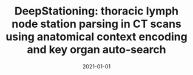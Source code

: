 ---
title: "DeepStationing: thoracic lymph node station parsing in CT scans using anatomical context encoding and key organ auto-search"
collection: publications
permalink: /publication/2021-01-01-DeepStationing-thoracic-lymph-node-station-parsing-in-CT-scans-using-anatomical-context-encoding-and-key-organ-auto-search
date: 2021-01-01
venue: 'International Conference on Medical Image Computing and Computer-Assisted Intervention'
citation: ' Dazhou Guo,  Xianghua Ye,  Jia Ge,  Xing Di,  Le Lu,  Lingyun Huang,  Guotong Xie,  Jing Xiao,  Zhongjie Lu,  Ling Peng,  Senxiang Yan,  Dakai Jin, &quot;DeepStationing: thoracic lymph node station parsing in CT scans using anatomical context encoding and key organ auto-search.&quot; International Conference on Medical Image Computing and Computer-Assisted Intervention, 2021.'
---